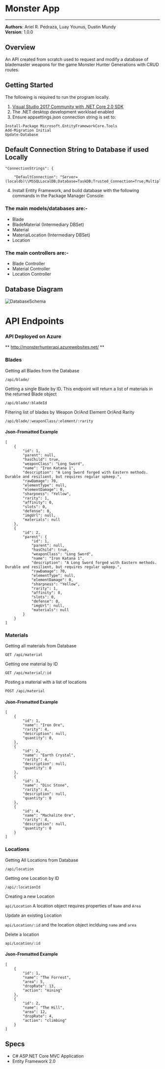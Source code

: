 # Monster App 
-----
**Authors**: Ariel R. Pedraza, Luay Younus, Dustin Mundy<br />
**Version**: 1.0.0

## Overview
An API created from scratch used to request and modify a database of blademaster weapons for the game Monster Hunter Generations with CRUD routes.

## Getting Started
The following is required to run the program locally.
1. [Visual Studio 2017 Community with .NET Core 2.0 SDK](https://www.microsoft.com/net/core#windowscmd)
2. The .NET desktop development workload enabled
3. Ensure appsettings.json connection string is set to:
```
Install-Package Microsoft.EntityFrameworkCore.Tools
Add-Migration Initial
Update-Database
```

## Default Connection String to Database if used Locally
```
"ConnectionStrings": {

    "DefaultConnection": "Server=(localdb)\\MSSQLLocalDB;Database=TaskDB;Trusted_Connection=True;MultipleActiveResultSets=true"
```

4. Install Entity Framework, and build database with the following commands in the Package Manager Console:

### The main models/databases are:-
- Blade
- BladeMaterial (Intermediary DBSet)
- Material
- MaterialLocation (Intermediary DBSet)
- Location

### The main controllers are:-
- Blade Controller
- Material Controller
- Location Controller

## Database Diagram
![DatabaseSchema](https://raw.githubusercontent.com/MidTermProject/Monster-Hunter-API/master/Resources/MonsterHunterDBSchema.jpg?raw=true "MonsterHunter")

# API Endpoints

### API Deployed on Azure
** http://monsterhunterapi.azurewebsites.net/ **

### Blades

Getting all Blades from the Database

`/api/blade/`

Getting a single Blade by ID. This endpoint will return a list of materials in the returned Blade object

`/api/blade/:bladeId`

Filtering list of blades by Weapon Or/And Element Or/And Rarity

`/api/blade/:weaponClass/:element/:rarity`

#### Json-Fromatted Example
```
[
    {
        "id": 1,
        "parent": null,
        "hasChild": true,
        "weaponClass": "Long Sword",
        "name": "Iron Katana 1",
        "description": "A Long Sword forged with Eastern methods. Durable and resilient, but requires regular upkeep.",
        "rawDamage": 70,
        "elementType": null,
        "elementDamage": 0,
        "sharpness": "Yellow",
        "rarity": 1,
        "affinity": 0,
        "slots": 0,
        "defense": 0,
        "imgUrl": null,
        "materials": null
    },
    {
        "id": 2,
        "parent": {
            "id": 1,
            "parent": null,
            "hasChild": true,
            "weaponClass": "Long Sword",
            "name": "Iron Katana 1",
            "description": "A Long Sword forged with Eastern methods. Durable and resilient, but requires regular upkeep.",
            "rawDamage": 70,
            "elementType": null,
            "elementDamage": 0,
            "sharpness": "Yellow",
            "rarity": 1,
            "affinity": 0,
            "slots": 0,
            "defense": 0,
            "imgUrl": null,
            "materials": null
        }
	}
]
```

### Materials

Getting all materials from Database

`GET /api/material`

Getting one material by ID

`GET /api/material/:id`

Posting a material with a list of locations

`POST /api/material`


#### Json-Fromatted Example
```
[
    {
        "id": 1,
        "name": "Iron Ore",
        "rarity": 4,
        "description": null,
        "quantity": 0,
    },
    {
        "id": 2,
        "name": "Earth Crystal",
        "rarity": 4,
        "description": null,
        "quantity": 0
    },
    {
        "id": 3,
        "name": "Disc Stone",
        "rarity": 4,
        "description": null,
        "quantity": 0
    },
    {
        "id": 4,
        "name": "Machalite Ore",
        "rarity": 4,
        "description": null,
        "quantity": 0
    }
]
```

### Locations

Getting All Locations from Database

`/api/location`

Getting one Location by ID

`/api/:locationId`

Creating a new Location

`api/Location` A location object requires properties of `Name` and `Area`

Update an existing Location

`api/Location/:id` and the location object inclduing `name` and `area`

Delete a location

`api/Location/:id`

#### Json-Fromatted Example
```
[
    {
        "id": 1,
        "name": "The Forrest",
        "area": 5,
        "dropRate": 13,
        "action": "mining"
    },
	{
        "id": 2,
        "name": "The Hill",
        "area": 12,
        "dropRate": 4,
        "action": "climbing"
    }
]
```

## Specs
- C# ASP.NET Core MVC Application
- Entity Framework 2.0